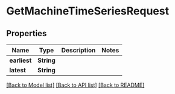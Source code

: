 # GetMachineTimeSeriesRequest

## Properties

Name | Type | Description | Notes
------------ | ------------- | ------------- | -------------
**earliest** | **String** |  | 
**latest** | **String** |  | 

[[Back to Model list]](../README.md#documentation-for-models) [[Back to API list]](../README.md#documentation-for-api-endpoints) [[Back to README]](../README.md)



